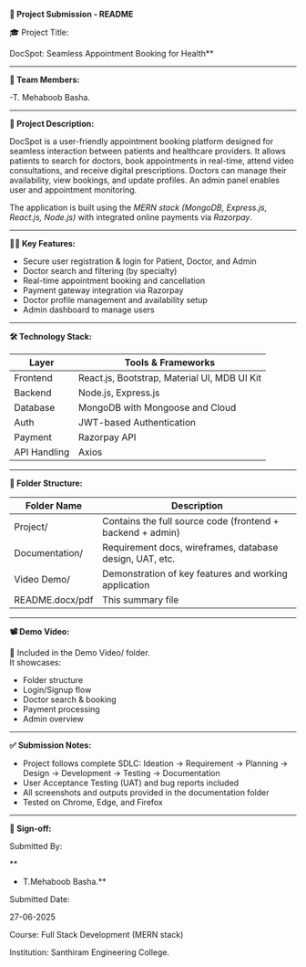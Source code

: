 **📘 Project Submission - README**

🎓 Project Title:

DocSpot: Seamless Appointment Booking for Health**

---
**👥 Team Members:**

-T. Mehaboob Basha.


---
**📝 Project Description:**

DocSpot is a user-friendly appointment booking platform designed for seamless interaction between patients and healthcare providers. It allows patients to search for doctors, book appointments in real-time, attend video consultations, and receive digital prescriptions. Doctors can manage their availability, view bookings, and update profiles. An admin panel enables user and appointment monitoring.

The application is built using the *MERN stack (MongoDB, Express.js, React.js, Node.js)* with integrated online payments via *Razorpay*.

---

  **🧑‍⚕ Key Features:**
  
- Secure user registration & login for Patient, Doctor, and Admin
- Doctor search and filtering (by specialty)
- Real-time appointment booking and cancellation
- Payment gateway integration via Razorpay
- Doctor profile management and availability setup
- Admin dashboard to manage users

---

**🛠 Technology Stack:**

| Layer        | Tools & Frameworks                         |
|--------------|--------------------------------------------|
| Frontend     | React.js, Bootstrap, Material UI, MDB UI Kit
| Backend      | Node.js, Express.js                        |
| Database     | MongoDB with Mongoose   and Cloud          
| Auth         | JWT-based Authentication                   |
| Payment      | Razorpay API                               |
| API Handling | Axios                                      |

---

**📁 Folder Structure:**

| Folder Name        | Description                                                |
|--------------------|------------------------------------------------------------|
| Project/         | Contains the full source code (frontend + backend + admin) 
| Documentation/   | Requirement docs, wireframes, database design, UAT, etc.   |
| Video Demo/      | Demonstration of key features and working application      |
| README.docx/pdf  | This summary file                                          |

---

**📽 Demo Video:**

📁 Included in the Demo Video/ folder.  
It showcases:
- Folder structure
- Login/Signup flow  
- Doctor search & booking  
- Payment processing  
- Admin overview

---

**✅ Submission Notes:**

- Project follows complete SDLC: Ideation → Requirement → Planning → Design → Development → Testing → Documentation
- User Acceptance Testing (UAT) and bug reports included
- All screenshots and outputs provided in the documentation folder
- Tested on Chrome, Edge, and Firefox

---

**🔏 Sign-off:**

Submitted By:

**
- T.Mehaboob Basha.**

Submitted Date:

27-06-2025

Course: Full Stack Development (MERN stack) 

Institution: Santhiram Engineering College. 
